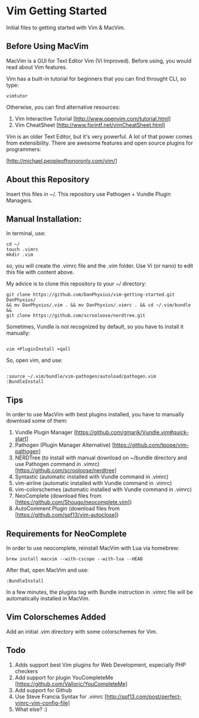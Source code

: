Vim Getting Started
======

Initial files to getting started with Vim & MacVim.

## Before Using MacVim


MacVim is a GUI for Text Editor Vim (Vi Improved).
Before using, you would read about Vim features.

Vim has a built-in tutorial for beginners that you can find throught CLI, so type:

```vim
vimtutor
```

Otherwise, you can find alternative resources:

1. Vim Interactive Tutorial [http://www.openvim.com/tutorial.html]
2. Vim CheatSheet [http://www.fprintf.net/vimCheatSheet.html]


Vim is an older Text Editor, but it's very powerful. A lot of that power comes from extensibility. 
There are awesome features and open source plugins for programmers:

[http://michael.peopleofhonoronly.com/vim/] 


## About this Repository

Insert this files in ~/.
This repository use Pathogen + Vundle Plugin Managers.


## Manual Installation: 

In terminal, use:

```vim
cd ~/
touch .vimrc
mkdir .vim
```

so, you will create the .vimrc file and the .vim folder. Use Vi (or nano) to edit this file with content above.

My advice is to clone this repository to your ~/ directory:

```vim
git clone https://github.com/DanPhyxius/vim-getting-started.git DanPhyxius/ 
&& mv DanPhyxius/.vim . && mv DanPhyxius/.vimrc . && cd ~/.vim/bundle &&
git clone https://github.com/scrooloose/nerdtree.git

```

Sometimes, Vundle is not recognized by default, so you have to install it manually:

```vim

vim +PluginInstall +qall

```

So, open vim, and use:

```vim

:source ~/.vim/bundle/vim-pathogen/autoload/pathogen.vim
:BundleInstall

```

## Tips

In order to use MacVim with best plugins installed, you have to manually download some of them:

1. Vundle Plugin Manager [https://github.com/gmarik/Vundle.vim#quick-start]
2. Pathogen (Plugin Manager Alternative) [https://github.com/tpope/vim-pathogen]
3. NERDTree (to install with manual download on ~/bundle directory and use Pathogen command in .vimrc) [https://github.com/scrooloose/nerdtree]
4. Syntastic (automatic installed with Vundle command in .vimrc)
5. vim-airline  (automatic installed with Vundle command in .vimrc)
6. vim-colorschemes  (automatic installed with Vundle command in .vimrc)
7. NeoComplete (download files from [https://github.com/Shougo/neocomplete.vim])
8. AutoComment Plugin (download files from [https://github.com/spf13/vim-autoclose])
 
## Requirements for NeoComplete

In order to use neocomplete, reinstall MacVim with Lua via homebrew:

```vim
brew install macvim --with-cscope --with-lua --HEAD
```

After that, open MacVim and use:

```vim
:BundleInstall
```

In a few minutes, the plugins tag with Bundle instruction in .vimrc file will be automatically installed in MacVim.

## Vim Colorschemes Added

Add an initial .vim directory with some colorschemes for Vim.

## Todo

1. Adds support best Vim plugins for Web Development, especially PHP checkers
2. Add support for plugin YouCompleteMe [https://github.com/Valloric/YouCompleteMe] 
3. Add support for Github
4. Use Steve Francia Syntax for .vimrc [http://spf13.com/post/perfect-vimrc-vim-config-file]
5. What else? :)
